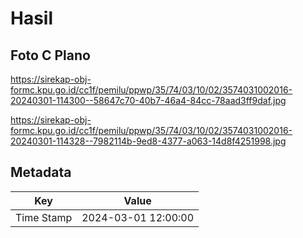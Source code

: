 # Hasil

## Foto C Plano

https://sirekap-obj-formc.kpu.go.id/cc1f/pemilu/ppwp/35/74/03/10/02/3574031002016-20240301-114300--58647c70-40b7-46a4-84cc-78aad3ff9daf.jpg

https://sirekap-obj-formc.kpu.go.id/cc1f/pemilu/ppwp/35/74/03/10/02/3574031002016-20240301-114328--7982114b-9ed8-4377-a063-14d8f4251998.jpg


## Metadata

| Key        | Value               |
| ---------- | ------------------- |
| Time Stamp | 2024-03-01 12:00:00 |



